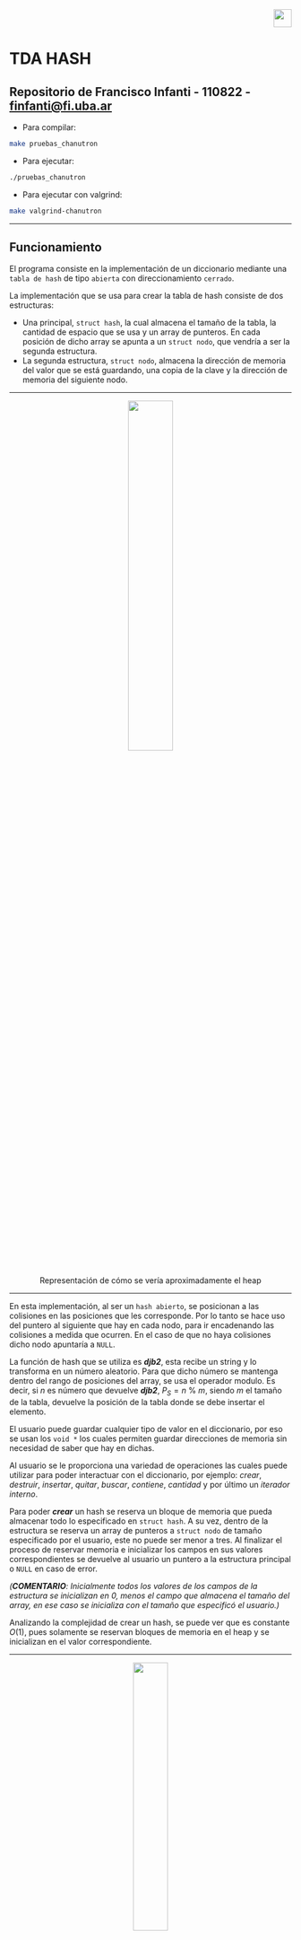<div align="right">
<img width="32px" src="img/algo2.svg">
</div>

# TDA HASH

## Repositorio de Francisco Infanti - 110822 - finfanti@fi.uba.ar

- Para compilar:

```bash
make pruebas_chanutron 
```

- Para ejecutar:

```bash
./pruebas_chanutron 
```

- Para ejecutar con valgrind:
```bash
make valgrind-chanutron
```
---
##  Funcionamiento
El programa consiste en la implementación de un diccionario mediante una `tabla de hash` de tipo `abierta` con direccionamiento `cerrado`.

La implementación que se usa para crear la tabla de hash consiste de dos estructuras:
- Una principal, `struct hash`, la cual almacena el tamaño de la tabla, la cantidad de espacio que se usa y un array de punteros. En cada posición de dicho array se apunta a un `struct nodo`, que vendría a ser la segunda estructura.
- La segunda estructura, `struct nodo`, almacena la dirección de memoria del valor que se está guardando, una copia de la clave y la dirección de memoria del siguiente nodo.

---
<div align="center">
<img width="40%" src="img/estructura_hash.svg">
<div>Representación de cómo se vería aproximadamente el heap</div>
</div>

---
En esta implementación, al ser un `hash abierto`, se posicionan a las colisiones en las posiciones que les corresponde. Por lo tanto se hace uso del puntero al siguiente que hay en cada nodo, para ir encadenando las colisiones a medida que ocurren. En el caso de que no haya colisiones dicho nodo apuntaría a `NULL`.

La función de hash que se utiliza es ***djb2***, esta recibe un string y lo transforma en un número aleatorio. Para que dicho número se mantenga dentro del rango de posiciones del array, se usa el operador modulo. Es decir, si $n$ es número que devuelve ***djb2***, $P_S = n$ % $m$, siendo $m$ el tamaño de la tabla, devuelve la posición de la tabla donde se debe insertar el elemento.

El usuario puede guardar cualquier tipo de valor en el diccionario, por eso se usan los `void *` los cuales permiten guardar direcciones de memoria sin necesidad de saber que hay en dichas.

Al usuario se le proporciona una variedad de operaciones las cuales puede utilizar para poder interactuar con el diccionario, por ejemplo: *crear*, *destruir*, *insertar*, *quitar*, *buscar*, *contiene*, *cantidad* y por último un *iterador interno*.

Para poder ***crear*** un hash se reserva un bloque de memoria que pueda almacenar todo lo especificado en `struct hash`. A su vez, dentro de la estructura se reserva un array de punteros a `struct nodo` de tamaño especificado por el usuario, este no puede ser menor a tres. Al finalizar el proceso de reservar memoria e inicializar los campos en sus valores correspondientes se devuelve al usuario un puntero a la estructura principal o `NULL` en caso de error.

*(***COMENTARIO***: Inicialmente todos los valores de los campos de la estructura se inicializan en $0$, menos el campo que almacena el tamaño del array, en ese caso se inicializa con el tamaño que especificó el usuario.)*

Analizando la complejidad de crear un hash, se puede ver que es constante $O(1)$, pues solamente se reservan bloques de memoria en el heap y se inicializan en el valor correspondiente.

---
<div align="center">
<img width="35%" src="img/hash_crear.svg">
<div>Representación de cómo se vería el heap luego de haber sido creado</div>
</div>

---
Una vez creado el hash, se debe destruirlo cuando se termine de usarlo. Para realizar dicha operación se proporcionan dos funciones, ambas liberan la memoria que ocupa el hash, pero con la diferencia de que una aplica una función destructora a cada elemento y la otra no. La forma más sencilla de destruir el hash, es recorrer el array y liberar la memoria de cada nodo que se encuentra en la posición $x$. Una vez se termina de recorrer, se libera el array y por último la estructura principal.

Veamos que la complejidad de destruir un hash siempre va a ser $O(n)$, pues si se almacenan $n$ elementos, se debe liberar la memoria de cada uno de ellos, por lo tanto recorremos $n$ elementos.

---
<div align="center">
<img width="70%" src="img/hash_destruir.svg">
<div>Representación de cómo sería el proceso de ir liberando la memoria de cada parte de la estructura</div>
</div>

---
Para utilizar la función de insertar, el usuario debe proporcionar el hash, una clave, el valor que desea guardar y, si quiere, un doble puntero a `void`. En esta implementación si la clave ya existe, lo que se hace es actualizar el valor del nodo que contenga dicha clave por el nuevo valor pasado. Si el usuario proporcionó el doble puntero a `void`, se le devuelve a través de este el valor anterior que tenía el nodo, ahora si no se intercambio nada se le devolverá `NULL`.

Entonces para insertar un nuevo valor se hashea la clave usando la función ***djb2*** a una posición válida del array. Una vez se tiene dicha posición se debe verificar que en esta posición no exista un nodo con esa clave, por lo tanto se recorre todas las colisiones que hay en esa posición (si es que las hay) y se verifica si alguna clave coincide con la recibida. En el caso de que ya exista, como dije antes, se actualiza el valor. Ahora en caso de no existir, se crea un nuevo nodo con una copia de la clave y un valor, y se lo encadena en el primer lugar.

Veamos que la complejidad de insertar un elemento en una tabla de hash es $O(n)$, pues en el peor de los casos se recorre las $n$ colisiones de la $m$ posición del array para determinar que la clave no existe.

---
<div align="center">
<img width="60%" src="img/hash_insertar.svg">
<div>Representación de cómo se vería insertar un nuevo elemento que no colisione (es muy similar cuando colisiona) y como se vería si se tendria que actualizar el valor</div>
</div>

---
Por último se calcula el *factor de carga* de la tabla. Dicho valor se calcula como $F_C = \frac{capacidad}{tamaño}$, si $F_C \ge 0.7$, entonces se hace un ***rehash***. En esta implementación hacer un ***rehash*** consiste en agrandar el tamaño del array al doble. Es decir, si el tamaño original era $4$, ahora pasa a ser $8$.

Para hacer esta operación se crea un puntero auxiliar que apunte a la antigua tabla de $n$ posiciones, y se reserva con el puntero del hash un nuevo bloque de memoria de tamaño $2n$. Luego recorriendo la antigua tabla de hash se acomodan los nodos en la nueva tabla, calculando a cada uno de ellos su nueva posición. Finalmente se libera la memoria de la tabla antigua.

La complejidad que tiene el ***rehash*** va a ser $O(n)$, pues se debe recorrer los $n$ elementos de la antigua tabla e ir acomodandolos en la nueva.

---
<div align="center">
<img width="60%" src="img/rehash.svg">
<div>Representación de como se veria resumidamente la operación de rehash</div>
</div>

---
Para utilizar la función de eliminar, el usuario debe proporcionar la tabla de hash y la clave del elemento que se desea eliminar. Una vez finalizado el proceso se devuelve el elemento eliminado o `NULL` si no existía o en caso de error,

Para eliminar un elemento se hace hashea la clave a una posición válida del array y pueden ocurrir tres casos:
- Se verifica si existen nodos en dicha posición.
 - En caso de que no, se devuelve `NULL`, pues eso significa que el elemento no existe.
 - Si existe y además está en la primera posición de las colisiones. Entonces se hace que el puntero del array apunte al siguiente de eliminar y se elimina el elemento liberando memoria.
 - Si existe, pero no está en la primera posición, entonces se recorre las colisiones hasta encontrar el nodo anterior al elemento que queremos eliminar o hasta que no haya más nodos. Si ocurre el primer caso, entonces se hace que el anterior apunte al siguiente de eliminar y luego se elimina el elemento. Ahora, si ocurre el segundo caso, se devuelve `NULL`, pues eso significa que no existe el elemento.

Veamos que la complejidad de eliminar un elemento en un hash es $O(n)$, pues en el peor de los casos, cuando se hashea la clave, se obtiene una posición con $n$ colisiones y hay que recorrer todas para determinar que el nodo no existe.

---
<div align="center">
<img width="40%" src="img/hash_quitar.svg">
<div>Representación de cómo se vería el proceso de quitar un elemento del hash</div>
</div>

---
Para poder buscar un elemento o saber si existe un elemento con una clave en la tabla de hash, el usuario debe proporcionar la tabla y la clave del elemento que desea buscar. La diferencia entre buscar un elemento o saber si existe esa clave es que uno devuelve un puntero al elemento, si existe, y el otro devuelve true o false, dependiendo de si existe o no.

El proceso que se hace es muy similar, la única diferencia es lo que devuelven. Se hashea la clave dada y se recorren todas las colisiones que haya en esa posición del array. Buscando el nodo que tenga la clave que coincida con la que se pasa por parámetro. En caso de no existir se devuelve `NULL` o false, dependiendo de qué función se esté utilizando.

Veamos que la complejidad de buscar un elemento en una tabla de hash, en el caso promedio es $O(1)$, pues al hashear se obtiene una posición donde se encuentra directamente el elemento buscado. Es cierto que en el peor caso es $O(n)$, pues se deben recorrer $n$ colisiones, pero eso depende de que tan buena sea la función de hash y el uso o no de un ***rehash***.

---
<div align="center">
<img width="40%" src="img/hash_buscar.svg">
<div>Por ejemplo, busco el valor con la clave 0x74b1d29a, si la hasheo con djb2 me da la posicion 2, entonces uso el puntero en la posicion 2 del array para ir a donde esta apuntando y vemos que existe el elemento</div>
<div>Podria haber tomado la clave 0xd70dd2ee y vemos que nos da la posicion 4, pero como ahi no hay nada, entonces no existe</div>
</div>

---
Para determinar la cantidad de elementos que hay en la tabla de hash se puede usar una función que devuelve un valor al cual se tiene una referencia directa desde la estructura `struct hash`. Por lo tanto es por eso que esta operación tiene complejidad constante $O(1)$.

El iterador interno le permite al usuario recorrer los elementos que él quiera, este funciona pasándole la tabla de hash, una función de tipo bool y un auxiliar, si se quiere. La función se le aplica a cada elemento del hash hasta que devuelva false. Finalmente se devuelve la cantidad de elementos a los cuales se les aplica la función. La complejidad de esto es $O(n)$, pues en el peor de los casos se recorren los $n$ elementos de la tabla.

## Respuestas a las preguntas teóricas
Un diccionario es una colección de pares, un par está conformado por dos partes:
- El `valor:` es lo que se quiere almacenar en el diccionario.
- La `clave:` esta debe ser única, pues se va a utilizar como un índice para acceder a un dato.

El motivo por el cual usamos diccionarios es porque estos mejoran el tiempo de acceso a un elemento. Es decir, veamos en el caso de las **lista**, el acceso a un dato tiene una complejidad lineal $O(n)$. En el caso de los **ABB** (suponiendo que está balanceado), la complejidad sería $O(log(n))$. Pero en el caso de los diccionarios, se busca optimizar esta operación a tal punto de que la complejidad, en el caso promedio, sea $O(1)$. Entonces buscar un elemento en un diccionario con $n$ elementos sería algo casi instantáneo.
 
### Tablas de Hash
Una posible forma de implementar los diccionarios es con ***Tablas de Hash***. Esta, como lo dice el nombre, es una estructura que tiene una forma de una tabla, donde en cada posición de la tabla se almacena un par.

Yo para poder acceder a un elemento de la tabla voy a necesitar la `clave` que está asociada a este elemento. Teniendo mi `clave` voy a tener que aplicarle una `función de hash`.
- Una `función de hash` es una función la cual transforma claves en un número asociado. Una función de hash no puede depender de algo relacionado a la tabla de hash. En nuestro caso, las funciones que vamos a usar van a transformar un string a un número, dicho lo dividiremos por el tamaño de la tabla y usaremos el resto como posición en la tabla.

Una vez tengamos la posición asociada a la clave, debemos verificar si en esa posición está el elemento que buscamos. Si el elemento existe, entonces debe estar en esa posición. Si eso no ocurre, entonces hicimos algo mal.

---
<div align="center">
<img width="45%" src="img/tabla_de_hash.svg">
<div>A cada clave se le asocia una posición donde podemos encontrar tanto el valor como la clave</div>
</div>

---
El problema que ocurre es que yo puedo tener $n$ claves y $m$ posiciones en tabla. Ahora $n$ es un valor que no está acotado, puede tomar valores desde $0$ hasta el infinito. Pero $m$ si es un valor acotado, este depende de la cantidad de espacio que tiene nuestra tabla de hash. Entonces lo que va a ocurrir, sea cual sea la función de hash, es que para $x$ valores de $n$ van a coincidir las posiciones en la tabla de hash. A esto se lo llaman ***Colisiones*** y dependiendo de cómo las resolvamos vamos a estar utilizando un tipo de hash diferente.

---
<div align="center">
<img width="45%" src="img/colisiones.svg">
</div>

---
- ### Hash Cerrado
  Se dice que cuando un hash es cerrado, este tiene un `direccionamiento abierto`.

  Que un hash sea cerrado significa que los pares deben guardarse dentro de la misma estructura que la tabla. Entonces podríamos pensar que cada posición de la tabla va a almacenar un `valor` y una `clave`, es decir, un par.

  ---
  <div align="center">
  <img width="45%" src="img/hash_cerrado.svg">
  <div>Representacion de un hash cerrado</div>
  </div>

  ---
  En este tipo de hash para poder manejar las `colisiones` existen tres formas diferentes:
  - `Probing Lineal:` en este caso lo que hacemos es insertar la colisión en la próxima posición vacía de la tabla. Es decir, nosotros vamos a hashear la clave y veremos que en la posición obtenida ya hay un par. Entonces iremos avanzando por las posiciones de la tabla hasta encontrar una posición libre e insertar el nuevo par.
  - `Probing Cuadrático:` en este caso usaremos la operación (intentos fallidos)² para poder insertar.
      
    - Por ejemplo si nuestra función de hash es $hash(clave)$ % $tamanio$, si encontramos una colisión la primera vez haremos $hash(clave) +1²$ % $tamanio$, la segunda $hash(clave) +2²$ % $tamanio$ y la n-ésima $hash(clave) +n²$ % $tamanio$

  - `Hash Doble:` en este caso, como lo dice el nombre, aplicaremos otro hash diferente hasta encontrar un lugar libre en la tabla.

  Se dice que está hash tiene un `direccionamiento abierto`, porque cuando insertamos un elemento lo estamos insertando en una posición incorrecta.

  ---
  <div align="center">
  <img width="100%" src="img/probing_lineal.svg">
  <div>Como se resolveria una colisión con Probing Lineal</div>
  </div>

  ---  
- ### Hash Abierto
  Se dice que cuando un hash es abierto, este tiene un `direccionamiento cerrado`.

  Se dice que es un hash abierto, porque almacenaremos los pares fuera de la estructura de la tabla, es decir, en cada posicion de la tabla habrá un puntero a una estructura donde se encontrarán los pares, esta estructura pueden ser **nodos**, **listas**, etc...

  ---
  <div align="center">
  <img width="40%" src="img/hash_abierto.svg">
  <div>Representacion de un hash abierto</div>
  </div>

  ---
  Para trabajar con las colisiones lo que haremos es encadenar las colisiones en la estructura. Veamos que no hay problemas, pues si usamos una lista, podemos tener $n$ elementos en esa lista. Entonces nosotros hasheamos la clave, obtenemos la posición y accedemos a la estructura donde debemos buscar el elemento recorriendola.


  Se dice que es un `direccionamiento cerrado`, porque las colisiones las estamos mandando a la posición que les corresponde, solamente que las insertamos en una estructura a parte.

Ahora es lógico pensar que al usar cualquier tipo de hash, la complejidad de busqueda no seria $O(1)$, pues en el peor caso del abierto (si usamos `probing lineal`) debemos recorrer $n$ elementos de la tabla hasta volver a la posición donde estábamos y determinar que la clave no existe. Y en el peor caso del cerrado debemos recorrer la estructura que estemos usando y esta puede también tener $n$ elementos. Ahora la realidad es que en el caso promedio, la complejidad es $O(1)$ y además las colisiones van a depender de qué tan buena sea la función de hash que estamos utilizando. Además para poder mejorar esto, lo que hacemos es llevar la cuenta de un `factor de carga` y que cuando este factor supera cierto valor aumentamos el tamaño de nuestra tabla al doble, triple o lo que sea. A esta operación se la llama ***rehashear*** y lo que hacemos es crear una nueva estructura y hashear cada clave, con la misma función que usamos antes, para volver a insertar todos los elementos. Como el rango de posiciones de la tabla aumentó, entonces aumenta la posibilidad de que las claves no colisionan.